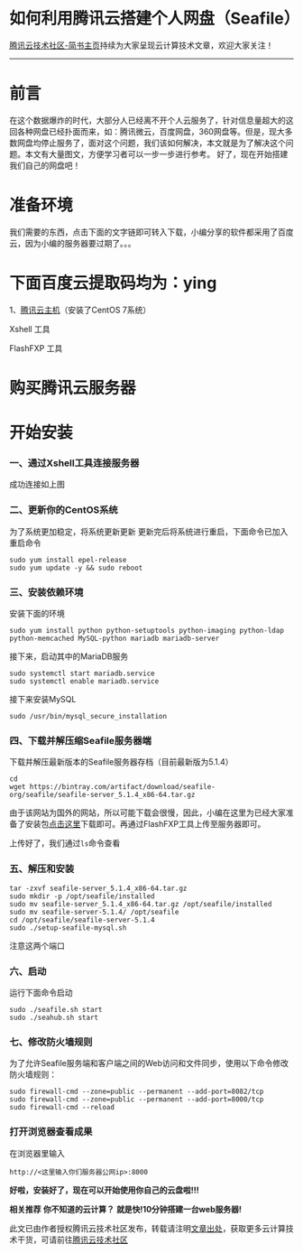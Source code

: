 # 如何利用腾讯云搭建个人网盘（Seafile）

[腾讯云技术社区-简书主页](https://www.jianshu.com/u/a3aac2d1b674)持续为大家呈现云计算技术文章，欢迎大家关注！

------

# 前言

在这个数据爆炸的时代，大部分人已经离不开个人云服务了，针对信息量超大的这回各种网盘已经扑面而来，如：腾讯微云，百度网盘，360网盘等。但是，现大多数网盘均停止服务了，面对这个问题，我们该如何解决，本文就是为了解决这个问题。本文有大量图文，方便学习者可以一步一步进行参考。
好了，现在开始搭建我们自己的网盘吧！

# 准备环境

我们需要的东西，点击下面的文字链即可转入下载，小编分享的软件都采用了百度云，因为小编的服务器要过期了。。。

# 下面百度云提取码均为：ying

1、[腾讯云主机](https://link.jianshu.com?t=https://www.qcloud.com/product/cvm?fromSource=gwzcw.57201.57201.57201)（安装了CentOS 7系统）

Xshell 工具

FlashFXP 工具

# 购买腾讯云服务器

# 开始安装

### 一、通过Xshell工具连接服务器

成功连接如上图

### 二、更新你的CentOS系统

为了系统更加稳定，将系统更新更新
更新完后将系统进行重启，下面命令已加入重启命令

```
sudo yum install epel-release
sudo yum update -y && sudo reboot
```

### 三、安装依赖环境

安装下面的环境

```
sudo yum install python python-setuptools python-imaging python-ldap python-memcached MySQL-python mariadb mariadb-server
```

接下来，启动其中的MariaDB服务

```
sudo systemctl start mariadb.service
sudo systemctl enable mariadb.service
```

接下来安装MySQL

```
sudo /usr/bin/mysql_secure_installation
```

### 四、下载并解压缩Seafile服务器端

下载并解压最新版本的Seafile服务器存档（目前最新版为5.1.4）

```
cd 
wget https://bintray.com/artifact/download/seafile-org/seafile/seafile-server_5.1.4_x86-64.tar.gz
```

由于该网站为国外的网站，所以可能下载会很慢，因此，小编在这里为已经大家准备了安装包[点击这里](https://link.jianshu.com?t=http://pan.baidu.com/s/1qXVDIOk)下载即可。再通过FlashFXP工具上传至服务器即可。

上传好了，我们通过`ls`命令查看

### 五、解压和安装

```
tar -zxvf seafile-server_5.1.4_x86-64.tar.gz
sudo mkdir -p /opt/seafile/installed
sudo mv seafile-server_5.1.4_x86-64.tar.gz /opt/seafile/installed
sudo mv seafile-server-5.1.4/ /opt/seafile
cd /opt/seafile/seafile-server-5.1.4
sudo ./setup-seafile-mysql.sh
```

注意这两个端口

### 六、启动

运行下面命令启动

```
sudo ./seafile.sh start
sudo ./seahub.sh start
```

### 七、修改防火墙规则

为了允许Seafile服务端和客户端之间的Web访问和文件同步，使用以下命令修改防火墙规则：

```
sudo firewall-cmd --zone=public --permanent --add-port=8082/tcp
sudo firewall-cmd --zone=public --permanent --add-port=8000/tcp
sudo firewall-cmd --reload
```

### 打开浏览器查看成果

在浏览器里输入

```
http://<这里输入你们服务器公网ip>:8000
```

**好啦，安装好了，现在可以开始使用你自己的云盘啦!!!**

**相关推荐**
**你不知道的云计算？**
**就是快!10分钟搭建一台web服务器!**

此文已由作者授权腾讯云技术社区发布，转载请注明[文章出处](https://link.jianshu.com?t=https://www.qcloud.com/community/article/769625001489576842?fromSource=gwzcw.57202.57202.57202)，获取更多云计算技术干货，可请前往[腾讯云技术社区](https://link.jianshu.com?t=https://www.qcloud.com/community?fromSource=gwzcw.49028.49028.49028)